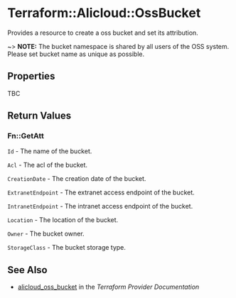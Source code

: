 # Terraform::Alicloud::OssBucket

Provides a resource to create a oss bucket and set its attribution.

~> **NOTE:** The bucket namespace is shared by all users of the OSS system. Please set bucket name as unique as possible.

## Properties

TBC

## Return Values

### Fn::GetAtt

`Id` - The name of the bucket.

`Acl` - The acl of the bucket.

`CreationDate` - The creation date of the bucket.

`ExtranetEndpoint` - The extranet access endpoint of the bucket.

`IntranetEndpoint` - The intranet access endpoint of the bucket.

`Location` - The location of the bucket.

`Owner` - The bucket owner.

`StorageClass` - The bucket storage type.

## See Also

* [alicloud_oss_bucket](https://www.terraform.io/docs/providers/alicloud/r/oss_bucket.html) in the _Terraform Provider Documentation_